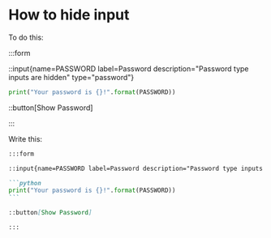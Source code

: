 # How to hide input

To do this:

:::form

::input{name=PASSWORD label=Password description="Password type inputs are hidden" type="password"}

```python
print("Your password is {}!".format(PASSWORD))
```

::button[Show Password]

:::

Write this:

````markdown
:::form

::input{name=PASSWORD label=Password description="Password type inputs are hidden" type="password"}

```python
print("Your password is {}!".format(PASSWORD))
```

::button[Show Password]

:::
````
